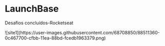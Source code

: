 # LaunchBase
Desafios concluídos-Rocketseat

<div width='800px' heigth='202px'>![site1](https://user-images.githubusercontent.com/68708850/88511360-0c467700-cfbb-11ea-88bd-fcedb1963379.png)</div>
